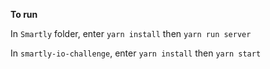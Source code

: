 **To run**

In `Smartly` folder, enter `yarn install` then `yarn run server`

In `smartly-io-challenge`, enter `yarn install` then `yarn start`
